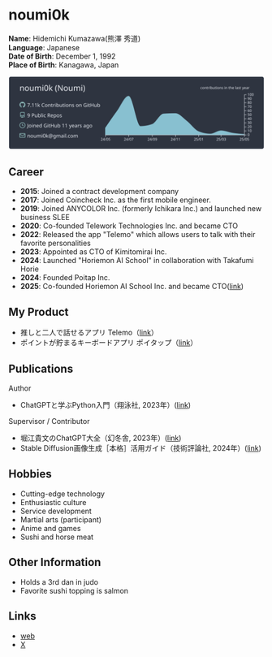 # noumi0k
**Name**: Hidemichi Kumazawa(熊澤 秀道)  
**Language**: Japanese  
**Date of Birth**: December 1, 1992  
**Place of Birth**: Kanagawa, Japan  


[![](https://raw.githubusercontent.com/noumi0k/noumi0k/master/profile-summary-card-output/nord_dark/0-profile-details.svg)](https://github.com/vn7n24fzkq/github-profile-summary-cards)  

## Career
- **2015**: Joined a contract development company
- **2017**: Joined Coincheck Inc. as the first mobile engineer.
- **2019**: Joined ANYCOLOR Inc. (formerly Ichikara Inc.) and launched new business SLEE
- **2020**: Co-founded Telework Technologies Inc. and became CTO
- **2022**: Released the app "Telemo" which allows users to talk with their favorite personalities
- **2023**: Appointed as CTO of Kimitomirai Inc.
- **2024**: Launched "Horiemon AI School" in collaboration with Takafumi Horie
- **2024**: Founded Poitap Inc.
- **2025**: Co-founded Horiemon AI School Inc. and became CTO([link](https://horiemon.ai))

## My Product

- 推しと二人で話せるアプリ Telemo（[link](https://telemo.me)）
- ポイントが貯まるキーボードアプリ ポイタップ（[link](https://poitap.jp)）


## Publications 
Author
- ChatGPTと学ぶPython入門（翔泳社, 2023年）([link](https://amzn.to/3Srzph4))


Supervisor / Contributor
- 堀江貴文のChatGPT大全（幻冬舎, 2023年）([link](https://amzn.to/3RNB4fu))
- Stable Diffusion画像生成［本格］活用ガイド（技術評論社, 2024年）([link](https://amzn.to/3RO6eDt))
  
## Hobbies
- Cutting-edge technology
- Enthusiastic culture
- Service development
- Martial arts (participant)
- Anime and games
- Sushi and horse meat

## Other Information
- Holds a 3rd dan in judo
- Favorite sushi topping is salmon

## Links
- [web](https://noumi0k.com)
- [X](https://x.com/noumi0k)


<!-- 
下記リポジトリで`use this template`
https://github.com/vn7n24fzkq/github-profile-summary-cards-example

その後は下記自動生成されたディレクトリ以下READMEにあるMarkdown記法のサンプルをコピーして利用する
https://github.com/noumi0k/noumi0k/blob/master/profile-summary-card-output/README.md
-->


<!--
**noumi0k/noumi0k** is a ✨ _special_ ✨ repository because its `README.md` (this file) appears on your GitHub profile.

Here are some ideas to get you started:

- 🔭 I’m currently working on ...
- 🌱 I’m currently learning ...
- 👯 I’m looking to collaborate on ...
- 🤔 I’m looking for help with ...
- 💬 Ask me about ...
- 📫 How to reach me: ...
- 😄 Pronouns: ...
- ⚡ Fun fact: ...
-->
